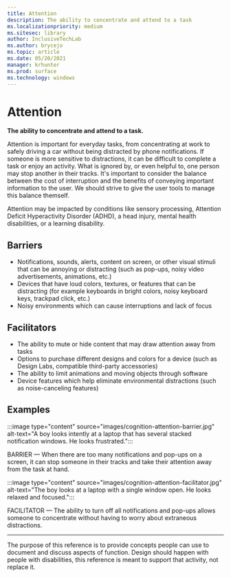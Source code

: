 ```yaml
---
title: Attention
description: The ability to concentrate and attend to a task
ms.localizationpriority: medium
ms.sitesec: library
author: InclusiveTechLab
ms.author: brycejo 
ms.topic: article
ms.date: 05/20/2021
manager: krhunter
ms.prod: surface
ms.technology: windows
---
```


# Attention

**The ability to concentrate and attend to a task.**

Attention is important for everyday tasks, from concentrating at work to safely driving a car without being distracted by phone notifications. If someone is more sensitive to distractions, it can be difficult to complete a task or enjoy an activity. What is ignored by, or even helpful to, one person may stop another in their tracks. It&apos;s important to consider the balance between the cost of interruption and the benefits of conveying important information to the user. We should strive to give the user tools to manage this balance themself. 

Attention may be impacted by conditions like sensory processing, Attention Deficit Hyperactivity Disorder (ADHD), a head injury, mental health disabilities, or a learning disability.

## Barriers

* Notifications, sounds, alerts, content on screen, or other visual stimuli that can be annoying or distracting (such as pop-ups, noisy video advertisements, animations, etc.)
* Devices that have loud colors, textures, or features that can be distracting (for example keyboards in bright colors, noisy keyboard keys, trackpad click, etc.)
* Noisy environments which can cause interruptions and lack of focus

## Facilitators

* The ability to mute or hide content that may draw attention away from tasks
* Options to purchase different designs and colors for a device (such as Design Labs, compatible third-party accessories)
* The ability to limit animations and moving objects through software
* Device features which help eliminate environmental distractions (such as noise-canceling features)


## Examples

:::image type="content" source="images/cognition-attention-barrier.jpg" alt-text="A boy looks intently at a laptop that has several stacked notification windows. He looks frustrated.":::

BARRIER — When there are too many notifications and pop-ups on a screen, it can stop someone in their tracks and take their attention away from the task at hand.

:::image type="content" source="images/cognition-attention-facilitator.jpg" alt-text="The boy looks at a laptop with a single window open. He looks relaxed and focused.":::


FACILITATOR — The ability to turn off all notifications and pop-ups allows someone to concentrate without having to worry about extraneous distractions.

[comment]: # (Footer statement)
___
The purpose of this reference is to provide concepts people can use to document and discuss aspects of function. Design should happen with people with disabilities, this reference is meant to support that activity, not replace it. 